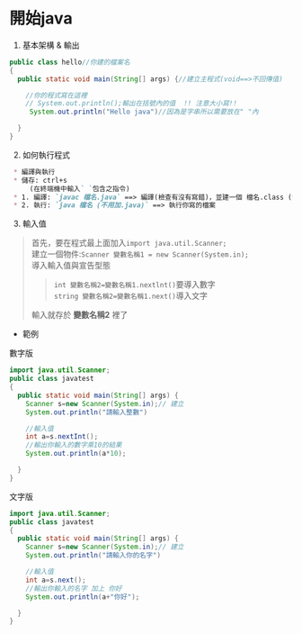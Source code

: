 # 開始java

1. 基本架構 & 輸出 
```java
public class hello//你建的檔案名
{
  public static void main(String[] args) {//建立主程式(void==>不回傳值)

    //你的程式寫在這裡
    // System.out.println();輸出在括號內的值  !! 注意大小寫!!
     System.out.println("Hello java")//因為是字串所以需要放在" "內

  }
}
```
2. 如何執行程式
```md
 * 編譯與執行  
 * 儲存: ctrl+s
     (在終端機中輸入` `包含之指令)
 * 1. 編譯: `javac 檔名.java` ==> 編譯(檢查有沒有寫錯)，並建一個 檔名.class (沒有也沒差)  
 * 2. 執行: `java 檔名 (不用加.java)` ==> 執行你寫的檔案  
``` 
3. 輸入值  
 >首先，要在程式最上面加入`import java.util.Scanner;`  
 >建立一個物件:`Scanner 變數名稱1 = new Scanner(System.in);`  
 >導入輸入值與宣告型態  
 >  >`int 變數名稱2=變數名稱1.nextlnt()`要導入數字     
 >  >`string 變數名稱2=變數名稱1.next()`導入文字
>   >
 >輸入就存於 **變數名稱2** 裡了 
 
* 範例

數字版
```java
import java.util.Scanner; 
public class javatest
{
  public static void main(String[] args) {
    Scanner s=new Scanner(System.in);// 建立
    System.out.println("請輸入整數")

    //輸入值
    int a=s.nextInt();
    //輸出你輸入的數字乘10的結果
    System.out.println(a*10);

  }
}
```
文字版
```java
import java.util.Scanner; 
public class javatest
{
  public static void main(String[] args) {
    Scanner s=new Scanner(System.in);// 建立
    System.out.println("請輸入你的名字")

    //輸入值
    int a=s.next();
    //輸出你輸入的名字 加上 你好
    System.out.println(a+"你好"); 

  }
}
```

 
